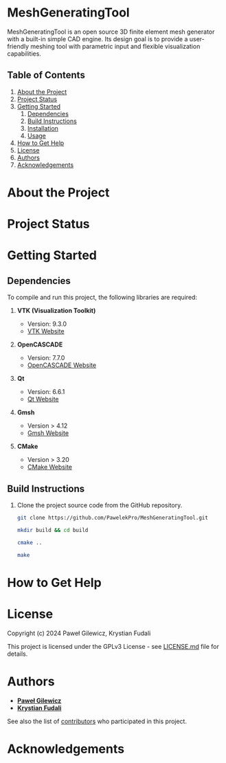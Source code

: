 # MeshGeneratingTool

MeshGeneratingTool is an open source 3D finite element mesh generator with a built-in simple CAD engine. Its design goal is to provide a user-friendly meshing tool with parametric input and flexible visualization capabilities.

## Table of Contents

1. [About the Project](#about-the-project)
1. [Project Status](#project-status)
1. [Getting Started](#getting-started)
	1. [Dependencies](#dependencies)
	1. [Build Instructions](#build-instructions)
	1. [Installation](#installation)
	1. [Usage](#usage)
1. [How to Get Help](#how-to-get-help)
1. [License](#license)
1. [Authors](#authors)
1. [Acknowledgements](#acknowledgements)

# About the Project

# Project Status

# Getting Started
## Dependencies
To compile and run this project, the following libraries are required:

1. **VTK (Visualization Toolkit)**
   - Version: 9.3.0
   - [VTK Website](https://vtk.org/)

2. **OpenCASCADE**
   - Version: 7.7.0
   - [OpenCASCADE Website](https://www.opencascade.com/)

3. **Qt**
   - Version: 6.6.1
   - [Qt Website](https://www.qt.io/)

4. **Gmsh**
   - Version > 4.12
   - [Gmsh Website](https://gmsh.info/)

4. **CMake**
    - Version > 3.20
    - [CMake Website](https://cmake.org/)

## Build Instructions

1. Clone the project source code from the GitHub repository.

   ```bash
   git clone https://github.com/PawelekPro/MeshGeneratingTool.git
   ```
   
   ```bash
   mkdir build && cd build
   ```

    ```bash
    cmake ..
    ```

    ```bash
    make
    ```

# How to Get Help

# License
Copyright (c) 2024 Paweł Gilewicz, Krystian Fudali

This project is licensed under the GPLv3 License - see [LICENSE.md](LICENSE.md) file for details.

# Authors

* **[Paweł Gilewicz](https://github.com/PawelekPro)** 
* **[Krystian Fudali](https://github.com/KFudali)**

See also the list of [contributors](https://github.com/PawelekPro/MeshGeneratingTool/graphs/contributors) who participated in this project.

# Acknowledgements
